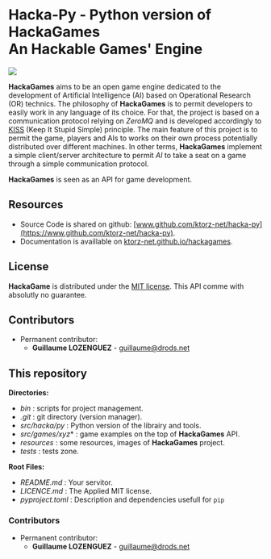 # Hacka-Py - Python version of HackaGames<br /> An Hackable Games' Engine

![](resources/logo-128.png)


**HackaGames** aims to be an open game engine dedicated to the development of Artificial Intelligence (AI) based on Operational Research (OR) technics.
The philosophy of **HackaGames** is to permit developers to easily work in any language of its choice.
For that, the project is based on a communication protocol relying on *ZeroMQ* and is developed accordingly to [KISS](https://fr.wikipedia.org/wiki/Principe_KISS) (Keep It Stupid Simple) principle.
The main feature of this project is to permit the game, players and AIs to works on their own process potentially distributed over different machines.
In other terms, **HackaGames** implement a simple client/server architecture to permit _AI_ to take a seat on a game through a simple communication protocol.

**HackaGames** is seen as an API for game development.
<!-- Several games are proposed  for example:

- **Py421** (Python): A very simple one player dice game to get the concept of AI implementation (not a core HackaGames client/server game).
- **TicTacToe** (Python): Classic and Ultimate _TicTacToe_ game.
<!-- **Connec4** (Python): -->


## Resources

- Source Code is shared on github: [www.github.com/ktorz-net/hacka-py](https://www.github.com/ktorz-net/hacka-py). 
- Documentation is availlable on [ktorz-net.github.io/hackagames](https://ktorz-net.github.io/hackagames).


## License

**HackaGame** is distributed under the [MIT license](./LICENCE.md).
This API comme with absolutly no guarantee.


## Contributors

- Permanent contributor:
  * **Guillaume LOZENGUEZ** - [guillaume@drods.net](mailto:guillaume@drods.net)


<!-- Obsolote: 
## Installation

**HackaGames** is natively developed on and for Linux systems.
Commands are given regarding Ubuntu-like distribution.
**HackaGames** is packaged in several levels and the level one is only relaing to `python3` language.
This way level one will be easy to install what ever our favorit operating system is.

### Level one (python)

Level one consist in making the **hakapy** `python3` module working.
The network protocol of **HackaGames** relies on `zmq` library and process-bar are implemented via `tqdm`
So first get those dependancies for instance via `pip`.

```sh
pip install zmq tqdm
```

Then get Hackagame by cloning our repository in your working directory. 
**HackaGames** is designed to be installed aside of your developments (AI, new games...).
That for we encurage to first create a workscape (`hacka-workspace` for instance), clone **HackaGames** in this workscape,
and create as new repository as you have new ideas (starting for instant with `tutos`).

```bash
mkdir hacka-workspace
cd hacka-workspace
git clone https://bitbucket.org/imt-mobisyst/hackagames.git
```

That it.
You can play to several of the games (the ones developped on top of `hackapy`), and implement some IAs (cf. **Get Started** section).

**On Windows:**

- You can use [git for windows](https://git-scm.com/download/win) and its `git bash`.
- On your powerShell use `python -m pip` instead of `pip`.

**Optional**

To notice that, you can share your `hacka-workspace` on git-based web services (github, gitlab, our like us [bitbucket.org](https://bitbucket.org)) 
So create your empty repo `my-hacka-workspace` then clone it and clone `hackagames` inside with git-submodule or by add it on `.gitignore` file.

```bash
git clone my-hacka-workspace-url.git hacka-workspace
cd hacka-workspace
git clone https://bitbucket.org/imt-mobisyst/hackagames.git
echo 'hackagames/' >> .gitignore
git add .gitignore
git commit -m "hide hackagames file" 
```

### Level two (C)

Level two consist in compiling the **C** **hackalib** and the games built on top of it.

Actually the **Level two** is desactivated due to majors modification in the client/server protocol.

**HackaGames** is natively developed on and for Linux systems.
Commands are given regarding Ubuntu-like distribution.

The classical way to get **HackaGames** is to clone then buid the project.
So first, you can clone this repository (game engine plus games):

The short way: 

```bash
./bin/install-dependencies
./bin/build
```
For the detailled way, see [install documentation](./doc/hacka-01-install.md)

-->

## This repository

**Directories:**

- *bin* : scripts for project management.
- *.git* : git directory (version manager).
- *src/hacka/py* : Python version of the librairy and tools.
- *src/games/xyz** : game examples on the top of **HackaGames** API.
- *resources* : some resources, images of **HackaGames** project.
- *tests* : tests zone.

**Root Files:**

- *README.md* : Your servitor.
- *LICENCE.md* : The Applied MIT license.
- *pyproject.toml* : Description and dependencies usefull for `pip` 

### Contributors

- Permanent contributor:
  * **Guillaume LOZENGUEZ** - [guillaume@drods.net](mailto:guillaume@drods.net)
